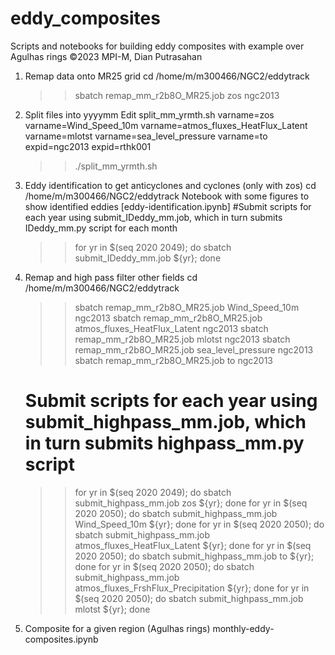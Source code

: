 # eddy_composites

Scripts and notebooks for building eddy composites with example over Agulhas rings
©2023 MPI-M, Dian Putrasahan

1) Remap data onto MR25 grid
	cd /home/m/m300466/NGC2/eddytrack
	>> sbatch remap_mm_r2b8O_MR25.job zos ngc2013

2) Split files into yyyymm 
	Edit  split_mm_yrmth.sh
	varname=zos
	varname=Wind_Speed_10m
	varname=atmos_fluxes_HeatFlux_Latent
	varname=mlotst
	varname=sea_level_pressure
	varname=to
	expid=ngc2013
	expid=rthk001
	>> ./split_mm_yrmth.sh

3) Eddy identification to get anticyclones and cyclones (only with zos)
	cd /home/m/m300466/NGC2/eddytrack
	Notebook with some figures to show identified eddies [eddy-identification.ipynb]
	#Submit scripts for each year using submit_IDeddy_mm.job, which in turn submits IDeddy_mm.py script for each month
	>> for yr in $(seq 2020 2049); do sbatch submit_IDeddy_mm.job ${yr}; done

4) Remap and high pass filter other fields
	cd /home/m/m300466/NGC2/eddytrack
	>> sbatch remap_mm_r2b8O_MR25.job Wind_Speed_10m ngc2013
	>> sbatch remap_mm_r2b8O_MR25.job atmos_fluxes_HeatFlux_Latent ngc2013
	>> sbatch remap_mm_r2b8O_MR25.job mlotst ngc2013
	>> sbatch remap_mm_r2b8O_MR25.job sea_level_pressure ngc2013
	>> sbatch remap_mm_r2b8O_MR25.job to ngc2013
	# Submit scripts for each year using submit_highpass_mm.job, which in turn submits highpass_mm.py script
	>> for yr in $(seq 2020 2049); do sbatch submit_highpass_mm.job zos ${yr}; done
	>> for yr in $(seq 2020 2050); do sbatch submit_highpass_mm.job Wind_Speed_10m ${yr}; done
	>> for yr in $(seq 2020 2050); do sbatch submit_highpass_mm.job atmos_fluxes_HeatFlux_Latent ${yr}; done
	>> for yr in $(seq 2020 2050); do sbatch submit_highpass_mm.job to ${yr}; done
	>> for yr in $(seq 2020 2050); do sbatch submit_highpass_mm.job atmos_fluxes_FrshFlux_Precipitation ${yr}; done
	>> for yr in $(seq 2020 2050); do sbatch submit_highpass_mm.job mlotst ${yr}; done

5) Composite for a given region (Agulhas rings)
monthly-eddy-composites.ipynb


